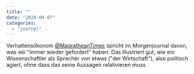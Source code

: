 ```yaml
---
title: ""
date: "2020-04-07"
categories: 
  - "journal"
---
```


Verhaltensökonom [@MagratheanTimes](https://twitter.com/MagratheanTimes "Martin Kocher / Twitter") spricht im Morgenjournal davon, was wir "immer wieder gefordert" haben. Das illustriert gut, wie ein Wissenschaftler als Sprecher von etwas ("der Wirtschaft"), also politisch agiert, ohne dass das seine Aussagen relativieren muss.
